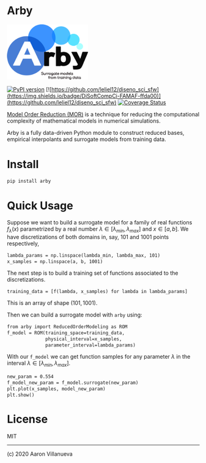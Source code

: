 # Arby

<img src="res/logo.png" alt="logo" width="42%">

[![PyPI version](https://badge.fury.io/py/arby.svg)](https://badge.fury.io/py/arby)
[![https://github.com/leliel12/diseno_sci_sfw](https://img.shields.io/badge/DiSoftCompCi-FAMAF-ffda00)](https://github.com/leliel12/diseno_sci_sfw)
[![Coverage Status](https://coveralls.io/repos/gitlab/aaronuv/arby/badge.svg?branch=master)](https://coveralls.io/gitlab/aaronuv/arby?branch=master)

[Model Order Reduction (MOR)](https://en.wikipedia.org/wiki/Model_order_reduction)
is a technique for reducing the computational complexity of mathematical models in
numerical simulations.

Arby is a fully data-driven Python module to construct reduced bases,
empirical interpolants and surrogate models from training data.

# Install

    pip install arby

# Quick Usage

Suppose we want to build a surrogate model for a family of real functions $`f_\lambda(x)`$
parametrized by a real number $`\lambda\in[\lambda_{min},\lambda_{max}]`$ and $`x\in[a,b]`$.
We have discretizations of both domains in, say, 101 and 1001 points respectively,
```
lambda_params = np.linspace(lambda_min, lambda_max, 101)
x_samples = np.linspace(a, b, 1001)
```
The next step is to build a training set of functions associated to the discretizations.

```
training_data = [f(lambda, x_samples) for lambda in lambda_params]
```
This is an array of shape $`(101,1001)`$.

Then we can build a surrogate model with `arby` using:

    from arby import ReducedOrderModeling as ROM
    f_model = ROM(training_space=training_data,
                  physical_interval=x_samples,
                  parameter_interval=lambda_params)
    
With our `f_model` we can get function samples for any parameter $`\lambda`$ in the
interval $`\lambda\in[\lambda_{min},\lambda_{max}]`$.

    new_param = 0.554
    f_model_new_param = f_model.surrogate(new_param)
    plt.plot(x_samples, model_new_param)
    plt.show()

# License

MIT

***

(c) 2020 Aaron Villanueva
